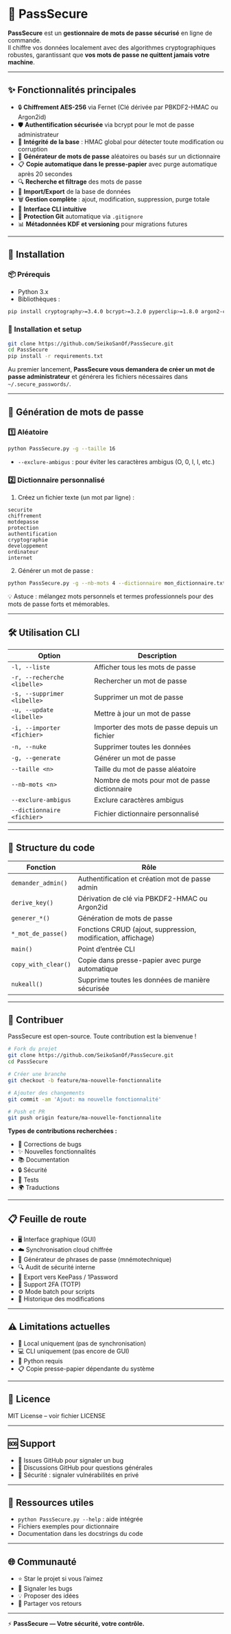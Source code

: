 # 🔐 PassSecure

**PassSecure** est un **gestionnaire de mots de passe sécurisé** en ligne de commande.  
Il chiffre vos données localement avec des algorithmes cryptographiques robustes, garantissant que **vos mots de passe ne quittent jamais votre machine**.

---

## ✨ Fonctionnalités principales

- 🔒 **Chiffrement AES-256** via Fernet (Clé dérivée par PBKDF2-HMAC ou Argon2id)
- 🛡️ **Authentification sécurisée** via bcrypt pour le mot de passe administrateur
- 🔐 **Intégrité de la base** : HMAC global pour détecter toute modification ou corruption
- 🎲 **Générateur de mots de passe** aléatoires ou basés sur un dictionnaire
- 📋 **Copie automatique dans le presse-papier** avec purge automatique après 20 secondes
- 🔍 **Recherche et filtrage** des mots de passe
- 📂 **Import/Export** de la base de données
- 🗑️ **Gestion complète** : ajout, modification, suppression, purge totale
- 🔧 **Interface CLI intuitive**
- 🚫 **Protection Git** automatique via `.gitignore`
- 📊 **Métadonnées KDF et versioning** pour migrations futures

---

## 🚀 Installation

### 📦 Prérequis

- Python 3.x
- Bibliothèques :

```bash
pip install cryptography>=3.4.0 bcrypt>=3.2.0 pyperclip>=1.8.0 argon2-cffi>=21.3.0
```

### 🔧 Installation et setup

```bash
git clone https://github.com/SeikoSanOf/PassSecure.git
cd PassSecure
pip install -r requirements.txt
```

Au premier lancement, **PassSecure vous demandera de créer un mot de passe administrateur** et générera les fichiers nécessaires dans `~/.secure_passwords/`.

---

## 🎲 Génération de mots de passe

### 1️⃣ Aléatoire

```bash
python PassSecure.py -g --taille 16
```
- `--exclure-ambigus` : pour éviter les caractères ambigus (O, 0, l, I, etc.)

### 2️⃣ Dictionnaire personnalisé

1. Créez un fichier texte (un mot par ligne) :

```text
securite
chiffrement
motdepasse
protection
authentification
cryptographie
developpement
ordinateur
internet
```

2. Générer un mot de passe :

```bash
python PassSecure.py -g --nb-mots 4 --dictionnaire mon_dictionnaire.txt
```

💡 Astuce : mélangez mots personnels et termes professionnels pour des mots de passe forts et mémorables.

---

## 🛠️ Utilisation CLI

| Option | Description |
|--------|-------------|
| `-l, --liste` | Afficher tous les mots de passe |
| `-r, --recherche <libelle>` | Rechercher un mot de passe |
| `-s, --supprimer <libelle>` | Supprimer un mot de passe |
| `-u, --update <libelle>` | Mettre à jour un mot de passe |
| `-i, --importer <fichier>` | Importer des mots de passe depuis un fichier |
| `-n, --nuke` | Supprimer toutes les données |
| `-g, --generate` | Générer un mot de passe |
| `--taille <n>` | Taille du mot de passe aléatoire |
| `--nb-mots <n>` | Nombre de mots pour mot de passe dictionnaire |
| `--exclure-ambigus` | Exclure caractères ambigus |
| `--dictionnaire <fichier>` | Fichier dictionnaire personnalisé |

---

## 🧱 Structure du code

| Fonction | Rôle |
|----------|------|
| `demander_admin()` | Authentification et création mot de passe admin |
| `derive_key()` | Dérivation de clé via PBKDF2-HMAC ou Argon2id |
| `generer_*()` | Génération de mots de passe |
| `*_mot_de_passe()` | Fonctions CRUD (ajout, suppression, modification, affichage) |
| `main()` | Point d’entrée CLI |
| `copy_with_clear()` | Copie dans presse-papier avec purge automatique |
| `nukeall()` | Supprime toutes les données de manière sécurisée |

---

## 🤝 Contribuer

PassSecure est open-source. Toute contribution est la bienvenue !

```bash
# Fork du projet
git clone https://github.com/SeikoSanOf/PassSecure.git
cd PassSecure

# Créer une branche
git checkout -b feature/ma-nouvelle-fonctionnalite

# Ajouter des changements
git commit -am 'Ajout: ma nouvelle fonctionnalité'

# Push et PR
git push origin feature/ma-nouvelle-fonctionnalite
```

**Types de contributions recherchées :**

- 🐛 Corrections de bugs  
- ✨ Nouvelles fonctionnalités  
- 📚 Documentation  
- 🔒 Sécurité  
- 🧪 Tests  
- 🌍 Traductions  

---

## 📋 Feuille de route

- 🖥️ Interface graphique (GUI)  
- ☁️ Synchronisation cloud chiffrée  
- 🧠 Générateur de phrases de passe (mnémotechnique)  
- 🔍 Audit de sécurité interne  
- 🔄 Export vers KeePass / 1Password  
- 🔐 Support 2FA (TOTP)  
- ⚙️ Mode batch pour scripts  
- 📜 Historique des modifications  

---

## ⚠️ Limitations actuelles

- 📍 Local uniquement (pas de synchronisation)  
- 💻 CLI uniquement (pas encore de GUI)  
- 🐍 Python requis  
- 📋 Copie presse-papier dépendante du système  

---

## 📄 Licence

MIT License – voir fichier LICENSE

---

## 🆘 Support

- 🐞 Issues GitHub pour signaler un bug  
- 💬 Discussions GitHub pour questions générales  
- 🔐 Sécurité : signaler vulnérabilités en privé  

---

## 🔗 Ressources utiles

- `python PassSecure.py --help` : aide intégrée  
- Fichiers exemples pour dictionnaire  
- Documentation dans les docstrings du code  

---

## 🌐 Communauté

- ⭐ Star le projet si vous l’aimez  
- 🐞 Signaler les bugs  
- 💡 Proposer des idées  
- 🔄 Partager vos retours  

---

⚡ **PassSecure — Votre sécurité, votre contrôle.**

